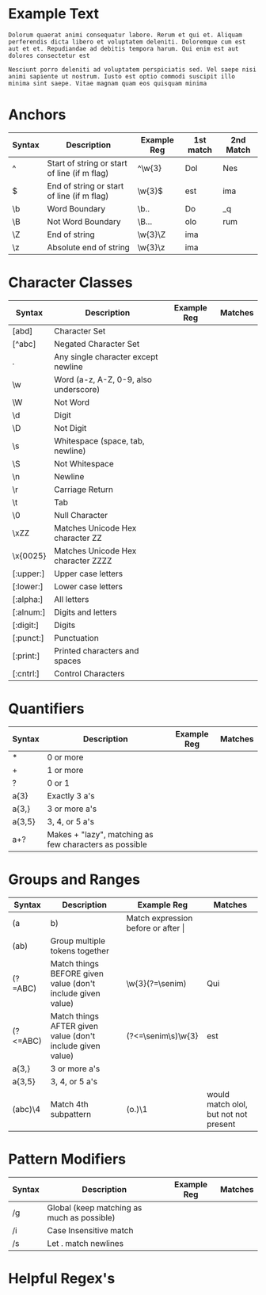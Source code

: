 
Example Text
===============================================================================

```text
Dolorum quaerat animi consequatur labore. Rerum et qui et. Aliquam perferendis dicta libero et voluptatem deleniti. Doloremque cum est aut et et. Repudiandae ad debitis tempora harum. Qui enim est aut dolores consectetur est

Nesciunt porro deleniti ad voluptatem perspiciatis sed. Vel saepe nisi animi sapiente ut nostrum. Iusto est optio commodi suscipit illo minima sint saepe. Vitae magnam quam eos quisquam minima
```

Anchors
===============================================================================

| Syntax    | Description                                   | Example Reg | 1st match | 2nd Match |
| --------- | --------------------------------------------- | ----------- | --------- | --------- |
| ^         | Start of string or start of line (if m flag)  | ^\w{3}      | Dol       | Nes       |
| $         | End of string or start of line (if m flag)    | \w{3}$      | est       | ima       |
| \b        | Word Boundary                                 | \b..        | Do        | _q        |
| \B        | Not Word Boundary                             | \B...       | olo       | rum       |
| \Z        | End of string                                 | \w{3}\Z     | ima       |           |
| \z        | Absolute end of string                        | \w{3}\z     | ima       |           |

Character Classes
===============================================================================

| Syntax    | Description                           | Example Reg | Matches |
| --------- | ------------------------------------- | ----------- | ------- |
| [abd]     | Character Set                         | |
| [^abc]    | Negated Character Set                 | |
| .         | Any single character except newline   | |
| \w        | Word (a-z, A-Z, 0-9, also underscore) | |
| \W        | Not Word                              | |
| \d        | Digit                                 | |
| \D        | Not Digit                             | |
| \s        | Whitespace (space, tab, newline)      | |
| \S        | Not Whitespace                        | |
| \n        | Newline                               | |
| \r        | Carriage Return                       | |
| \t        | Tab                                   | |
| \0        | Null Character                        | |
| \xZZ      | Matches Unicode Hex character ZZ      | |
| \x{0025}  | Matches Unicode Hex character ZZZZ    | |
| [:upper:] | Upper case letters                    | |
| [:lower:] | Lower case letters                    | |
| [:alpha:] | All letters                           | |
| [:alnum:] | Digits and letters                    | |
| [:digit:] | Digits                                | |
| [:punct:] | Punctuation                           | |
| [:print:] | Printed characters and spaces         | |
| [:cntrl:] | Control Characters                    | |

Quantifiers
===============================================================================

| Syntax    | Description                                            | Example Reg | Matches |
| --------- | ------------------------------------------------------ | ----------- | ------- |
| *         | 0 or more                                              | |
| +         | 1 or more                                              | |
| ?         | 0 or 1                                                 | |
| a{3}      | Exactly 3 a's                                          | |
| a{3,}     | 3 or more a's                                          | |
| a{3,5}    | 3, 4, or 5 a's                                         | |
| a+?       | Makes + "lazy", matching as few characters as possible | |

Groups and Ranges
===============================================================================

| Syntax    | Description                                                 | Example Reg | Matches |
| --------- | ----------------------------------------------------------- | ----------- | ------- |
| (a|b)     | Match expression before or after \|                         | |
| (ab)      | Group multiple tokens together                              | |
| (?=ABC)   | Match things BEFORE given value (don't include given value) | \w{3}(?=\senim) | Qui |
| (?<=ABC)  | Match things AFTER given value (don't include given value)  | (?<=\senim\s)\w{3} | est |
| a{3,}     | 3 or more a's                                               | |
| a{3,5}    | 3, 4, or 5 a's                                              | |
| (abc)\4   | Match 4th subpattern                                        | (o.)\1 | would match olol, but not not present |

Pattern Modifiers
===============================================================================

| Syntax    | Description                                | Example Reg | Matches |
| --------- | ------------------------------------------ | ----------- | ------- |
| /g        | Global (keep matching as much as possible) | |
| /i        | Case Insensitive match                     | |
| /s        | Let . match newlines                       | |

Helpful Regex's
===============================================================================
